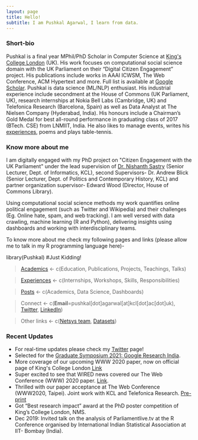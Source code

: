 ```yaml
---
layout: page
title: Hello!
subtitle: I am Pushkal Agarwal, I learn from data.
---
```


### Short-bio
Pushkal is a final year MPhil/PhD Scholar in Computer Science at [King's College London](https://www.kcl.ac.uk/nms/depts/informatics/index) (UK). His work focuses on computational social science domain with the UK Parliament on their “Digital Citizen Engagement” project. His publications include works in AAAI ICWSM, The Web Conference, ACM Hypertext and more. Full list is available at [Google Scholar](https://scholar.google.co.uk/citations?user=y3zImYMAAAAJ&hl=en).
Pushkal is data science (ML/NLP) enthusiast. His industrial experience include secondment at the House of Commons (UK Parliament, UK), research internships at Nokia Bell Labs (Cambridge, UK) and Telefonica Research (Barcelona, Spain) as well as Data Analyst at The Nielsen Company (Hyderabad, India). His honours include a Chairman’s Gold Medal for best all-round performance in graduating class of 2017 (BTech. CSE) from LNMIIT, India.
He also likes to manage events, writes his [experiences](http://pushkal17.blogspot.co.uk/), poems and plays table-tennis.

### Know more about me
I am digitally engaged with my PhD project on "Citizen Engagement with the UK Parliament" under the lead supervision of [Dr. Nishanth Sastry](https://nishrs.github.io/) (Senior Lecturer, Dept. of Informatics, KCL), second Supervisors- Dr. Andrew Blick (Senior Lecturer, Dept. of Politics and Contemporary History, KCL) and partner organization supervisor- Edward Wood (Director, House of Commons Library).

Using computational social science methods my work quantifies online political engagement (such as Twitter and Wikipedia) and their challenges (Eg. Online hate, spam, and web tracking). I am well versed
with data crawling, machine learning (R and Python), delivering insights using dashboards and working with interdisciplinary teams.  

To know more about me check my following pages and links (please allow me to talk in my R programming language here)-

library(Pushkal) #Just Kidding!
> [Academics](/academics.md)    <- c(Education, Publications, Projects, Teachings, Talks)

> [Experiences](/experiences.md) <- c(Internships, Workshops, Skills, Responsibilities)

> [Posts](posts.md)                <- c(Academics, Data Science, Dashboards)

> Connect            <- c(**Email**=pushkal[dot]agarwal[at]kcl[dot]ac[dot]uk), [Twitter](https://twitter.com/pk_plus_plus), [LinkedIn](https://www.linkedin.com/in/pushkal-agarwal-71535a18/))

> Other links                   <- c([Netsys team](https://nishrs.github.io/), [Datasets](https://nms.kcl.ac.uk/netsys/))

### Recent Updates

- For real-time updates please check my [Twitter](https://twitter.com/pk_plus_plus) page!
- Selected for the [Graduate Symposium 2021: Google Research India](https://sites.google.com/view/graduatesymposium2021).
- More coverage of our upcoming WWW 2020 paper, now on official page of King's College London [Link](https://www.kcl.ac.uk/partisan-us-news-websites-track-user-data-more-than-general-web)
- Super excited to see that WIRED news covered our The Web Conference (WWW) 2020 paper. [Link](https://www.wired.com/story/right-left-news-site-ad-tracking/). 
- Thrilled with our paper acceptance at The Web Conference (WWW2020, Taipei). Joint work with KCL and Telefonica Research. [Pre-print](https://arxiv.org/abs/2002.00934)
- Got “Best research impact” award at the PhD poster competition of King’s College London, NMS.
- Dec 2019: Invited talk on the analysis of Parliamentlive.tv at the R Conference organised by International Indian Statistical
Association at IIT- Bombay (India).
